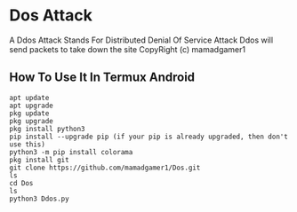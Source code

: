 # Dos Attack
A Ddos Attack Stands For Distributed Denial Of Service Attack
Ddos will send packets to take down the site
CopyRight (c) mamadgamer1

## How To Use It In Termux Android
```
apt update
apt upgrade
pkg update
pkg upgrade
pkg install python3
pip install --upgrade pip (if your pip is already upgraded, then don't use this)
python3 -m pip install colorama
pkg install git
git clone https://github.com/mamadgamer1/Dos.git
ls
cd Dos
ls
python3 Ddos.py
```
